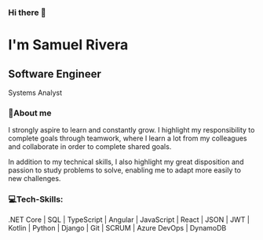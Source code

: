 ### Hi there 👋
<h1>I'm Samuel Rivera</h1>
</hr>
<div>
 <h2>Software Engineer</h2>
 <p>Systems Analyst</p>
 <h3>📝About me</h3> 
 <p>I strongly aspire to learn and constantly grow. I highlight my responsibility to complete goals through teamwork, where I learn a lot from my colleagues and collaborate in order to complete shared goals.</p>
 <p>In addition to my technical skills, I also highlight my great disposition and passion to study problems to solve, enabling me to adapt more easily to new challenges.</p>
 <h3>💻Tech-Skills:</h3>
 <p> .NET Core | SQL | TypeScript | Angular | JavaScript | React | JSON | JWT | Kotlin | Python | Django | Git | SCRUM | Azure DevOps | DynamoDB </p>   
</div>
